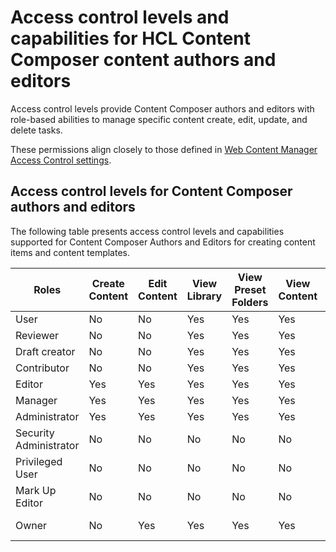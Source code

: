 # Access control levels and capabilities for HCL Content Composer content authors and editors

Access control levels provide Content Composer authors and editors with role-based abilities to manage specific content create, edit, update, and delete tasks.

These permissions align closely to those defined in [Web Content Manager Access Control settings](../../../../deploy_dx/manage/security//people/authorization/controlling_access/wcm_security/index.md).

## Access control levels for Content Composer authors and editors

The following table presents access control levels and capabilities supported for Content Composer Authors and Editors for creating content items and content templates.

|Roles|Create Content|Edit Content|View Library|View Preset Folders|View Content|Delete Content|Create Content Draft|
|-----|--------------|------------|------------|-------------------|------------|--------------|--------------------|
|User|No|No|Yes|Yes|Yes|No|No|
|Reviewer|No|No|Yes|Yes|Yes|No|No|
|Draft creator|No|No|Yes|Yes|Yes|No|Yes|
|Contributor|No|No|Yes|Yes|Yes|No|No|
|Editor|Yes|Yes|Yes|Yes|Yes|No|Yes|
|Manager|Yes|Yes|Yes|Yes|Yes|Yes|No|
|Administrator|Yes|Yes|Yes|Yes|Yes|Yes|Yes|
|Security Administrator|No|No|No|No|No|No|No|
|Privileged User|No|No|No|No|No|No|No|
|Mark Up Editor|No|No|No|No|No|No|No|
|Owner|No|Yes|Yes|Yes|Yes|Yes, if created|No|


